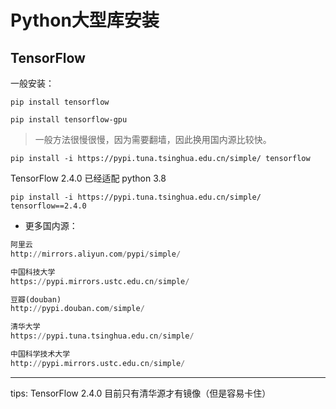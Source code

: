 # Python大型库安装

## TensorFlow

一般安装：

`pip install tensorflow`

`pip install tensorflow-gpu`

> 一般方法很慢很慢，因为需要翻墙，因此换用国内源比较快。

`pip install -i https://pypi.tuna.tsinghua.edu.cn/simple/ tensorflow `

TensorFlow 2.4.0 已经适配 python 3.8 

`pip install -i https://pypi.tuna.tsinghua.edu.cn/simple/ tensorflow==2.4.0`

- 更多国内源：

```python
阿里云 
http://mirrors.aliyun.com/pypi/simple/

中国科技大学 
https://pypi.mirrors.ustc.edu.cn/simple/

豆瓣(douban) 
http://pypi.douban.com/simple/

清华大学 
https://pypi.tuna.tsinghua.edu.cn/simple/

中国科学技术大学 
http://pypi.mirrors.ustc.edu.cn/simple/
```

---

tips: TensorFlow 2.4.0 目前只有清华源才有镜像（但是容易卡住）